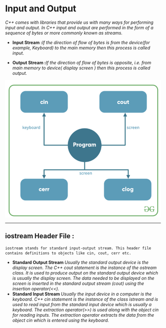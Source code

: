 # Input and Output 
*C++ comes with libraries that provide us with many ways for performing input and output. In C++ input and output are performed in the form of a sequence of bytes or more commonly known as streams.*

- <b>Input Stream :</b>*If the direction of flow of bytes is from the device(for example, Keyboard) to the main memory then this process is called input.*

- <b>Output Stream :</b>*If the direction of flow of bytes is opposite, i.e. from main memory to device( display screen ) then this process is called output.*

![Input-Output-Streams](/IMAGES/2.2.a.png)

---
## iostream Header File :
    iostream stands for standard input-output stream. This header file contains definitions to objects like cin, cout, cerr etc.

- <b>Standard Output Stream </b> *Usually the standard output device is the display screen. The C++ cout statement is the instance of the ostream class. It is used to produce output on the standard output device which is usually the display screen. The data needed to be displayed on the screen is inserted in the standard output stream (cout) using the insertion operator(<<).*
- <b>Standard Input Stream </b>*Usually the input device in a computer is the keyboard. C++ cin statement is the instance of the class istream and is used to read input from the standard input device which is usually a keyboard.
The extraction operator(>>) is used along with the object cin for reading inputs. The extraction operator extracts the data from the object cin which is entered using the keyboard.*


